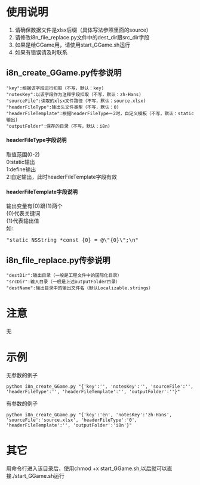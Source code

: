 # 使用说明
1. 请确保数据文件是xlsx后缀（具体写法参照里面的source）
2. 请修改i8n_file_replace.py文件中的dest_dir跟src_dir字段
3. 如果是给GGame用，请使用start_GGame.sh运行
4. 如果有错误请及时联系

## i8n\_create_GGame.py传参说明
	"key":根据该字段进行扣取（不写，默认：key)
	"notesKey":以该字段作为注释字段扣取（不写，默认：zh-Hans)
	"sourceFile":读取的xlsx文件路径（不写，默认：source.xlsx)
	"headerFileType":输出头文件类型（不写，默认：0)
	"headerFileTemplate":根据headerFileType＝2时，自定义模板（不写，默认：static输出)
	"outputFolder":保存的目录（不写，默认：i8n)

#### headerFileType字段说明
取值范围(0-2)  
0:static输出  
1:define输出  
2:自定输出，此时headerFileTemplate字段有效  

#### headerFileTemplate字段说明
输出变量有{0}跟{1}两个  
{0}代表关键词  
{1}代表输出值  
如:  
<pre>"static NSString *const {0} = @\"{0}\";\n"</pre>


## i8n\_file_replace.py传参说明
	"destDir":输出目录（一般是工程文件中的国际化目录）
	"srcDir":输入目录（一般是上述outputFolder目录）
	"destName":输出目录中的输出文件名（默认Localizable.strings）

# 注意
无

# 示例
无参数的例子  

	python i8n_create_GGame.py "{'key':'', 'notesKey':'', 'sourceFile':'', 'headerFileType':'', 'headerFileTemplate':'', 'outputFolder':''}"

有参数的例子

	python i8n_create_GGame.py "{'key':'en', 'notesKey':'zh-Hans', 'sourceFile':'source.xlsx', 'headerFileType':'0', 'headerFileTemplate':'', 'outputFolder':'i8n'}"

# 其它
用命令行进入该目录后，使用chmod +x start_GGame.sh,以后就可以直接./start_GGame.sh运行
 